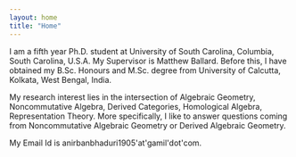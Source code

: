 ```yaml
---
layout: home
title: "Home"
---
```


I am a fifth year Ph.D. student at University of South Carolina, Columbia, South Carolina, U.S.A. My Supervisor is Matthew Ballard. Before this, I have obtained my B.Sc. Honours and M.Sc. degree from University of Calcutta, Kolkata, West Bengal, India.

My research interest lies in the intersection of Algebraic Geometry, Noncommutative Algebra, Derived Categories, Homological Algebra, Representation Theory. More specifically, I like to answer questions coming from Noncommutative Algebraic Geometry or Derived Algebraic Geometry.

My Email Id is anirbanbhaduri1905'at'gamil'dot'com.
